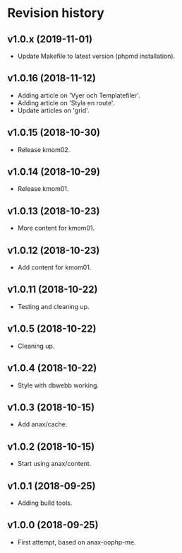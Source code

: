Revision history
=================================



v1.0.x (2019-11-01)
---------------------------------

* Update Makefile to latest version (phpmd installation).



v1.0.16 (2018-11-12)
---------------------------------

* Adding article on 'Vyer och Templatefiler'.
* Adding article on 'Styla en route'.
* Update articles on 'grid'.



v1.0.15 (2018-10-30)
---------------------------------

* Release kmom02.



v1.0.14 (2018-10-29)
---------------------------------

* Release kmom01.



v1.0.13 (2018-10-23)
---------------------------------

* More content for kmom01.



v1.0.12 (2018-10-23)
---------------------------------

* Add content for kmom01.



v1.0.11 (2018-10-22)
---------------------------------

* Testing and cleaning up.



v1.0.5 (2018-10-22)
---------------------------------

* Cleaning up.



v1.0.4 (2018-10-22)
---------------------------------

* Style with dbwebb working.



v1.0.3 (2018-10-15)
---------------------------------

* Add anax/cache.



v1.0.2 (2018-10-15)
---------------------------------

* Start using anax/content.



v1.0.1 (2018-09-25)
---------------------------------

* Adding build tools.



v1.0.0 (2018-09-25)
---------------------------------

* First attempt, based on anax-oophp-me.
